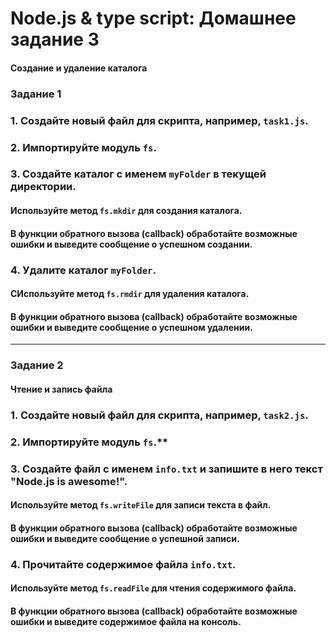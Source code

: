 # Node.js & type script: Домашнее задание 3
#### Создание и удаление каталога

### Задание 1

### 1. Создайте новый файл для скрипта, например, `task1.js`.


### 2. Импортируйте модуль `fs`.


### 3. Создайте каталог с именем `myFolder` в текущей директории.
#### Используйте метод `fs.mkdir` для создания каталога.
#### В функции обратного вызова (callback) обработайте возможные ошибки и выведите сообщение о успешном создании.


### 4. Удалите каталог `myFolder`.
#### СИспользуйте метод `fs.rmdir` для удаления каталога.
#### В функции обратного вызова (callback) обработайте возможные ошибки и выведите сообщение о успешном удалении.


---


### Задание 2
#### Чтение и запись файла


### 1. Создайте новый файл для скрипта, например, `task2.js`.


### 2. Импортируйте модуль `fs`.**


### 3. Создайте файл с именем `info.txt` и запишите в него текст "Node.js is awesome!".
#### Используйте метод `fs.writeFile` для записи текста в файл.
#### В функции обратного вызова (callback) обработайте возможные ошибки и выведите сообщение о успешной записи.


### 4. Прочитайте содержимое файла `info.txt`.
#### Используйте метод `fs.readFile` для чтения содержимого файла.
#### В функции обратного вызова (callback) обработайте возможные ошибки и выведите содержимое файла на консоль.

